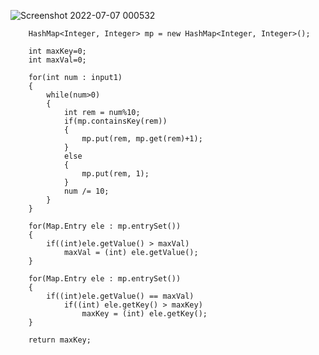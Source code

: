 ![Screenshot 2022-07-07 000532](https://user-images.githubusercontent.com/56172886/177619481-278e64b6-babb-4507-a351-b7d6185b78f4.png)


		HashMap<Integer, Integer> mp = new HashMap<Integer, Integer>();
		
		int maxKey=0;
		int maxVal=0;

		for(int num : input1)
		{
			while(num>0)
			{
				int rem = num%10;
				if(mp.containsKey(rem))
				{
					mp.put(rem, mp.get(rem)+1);
				}
				else
				{
					mp.put(rem, 1);
				}
				num /= 10;
			}
		}

		for(Map.Entry ele : mp.entrySet())
		{
			if((int)ele.getValue() > maxVal)
				maxVal = (int) ele.getValue();
		}

		for(Map.Entry ele : mp.entrySet())
		{
			if((int)ele.getValue() == maxVal)
				if((int) ele.getKey() > maxKey)
					maxKey = (int) ele.getKey();
		}

		return maxKey;
